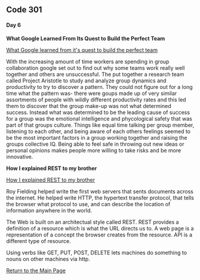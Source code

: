 ## Code 301
#### Day 6

**What Google Learned From Its Quest to Build the Perfect Team**

[What Google learned from it's quest to build the perfect team](https://www.nytimes.com/2016/02/28/magazine/what-google-learned-from-its-quest-to-build-the-perfect-team.html)

With the increasing amount of time workers are spending in group collaboration google set out to find out why some teams work really well together and others are unsuccessful. The put together a research team called Project Aristotle to study and analyze group dynamics and productivity to try to discover a pattern. They could not figure out for a long time what the pattern was- there were goups made up of very similar assortments of people with wildly different productivity rates and this led them to discover that the group make-up was not what determined success.
Instead what was determined to be the leading cause of success for a group was the emotional intelligence and phycological safety that was part of that groups culture. Things like equal time talking per group member, listening to each other, and being aware of each others feelings seemed to be the most important factors in a group working together and raising the groups collective IQ. Being able to feel safe in throwing out new ideas or personal opinions makes people more willing to take risks and be more innovative.

**How I explained REST to my brother**

[How I explained REST to my brother](https://gist.github.com/brookr/5977550)

Roy Fielding helped write the first web servers that sents documents across the internet. He helped write HTTP, the hypertext transfer protocol, that tells the browser what protocol to use, and can describe the location of information anywhere in the world.

The Web is built on an architectual style called REST. REST provides a definition of a resource which is what the URL directs us to. A web page is a representation of a concept the browser creates from the resource. API is a different type of resource. 

Using verbs like GET, PUT, POST, DELETE lets machines do something to nouns on other machines via http.

[Return to the Main Page](README.md)
